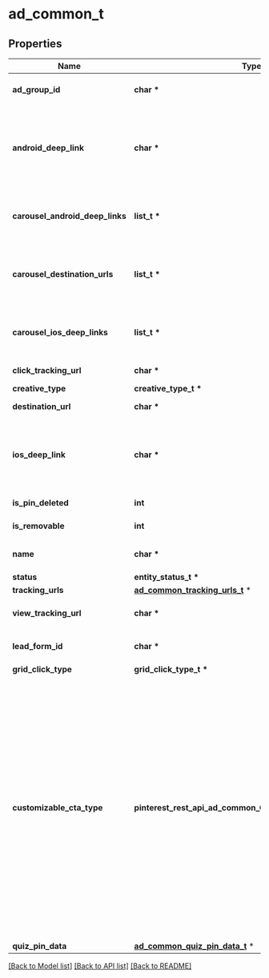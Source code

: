 # ad_common_t

## Properties
Name | Type | Description | Notes
------------ | ------------- | ------------- | -------------
**ad_group_id** | **char \*** | ID of the ad group that contains the ad. | [optional] 
**android_deep_link** | **char \*** | Deep link URL for Android devices. Not currently available. Using this field will generate an error. | [optional] 
**carousel_android_deep_links** | **list_t \*** | Comma-separated deep links for the carousel pin on Android. | [optional] 
**carousel_destination_urls** | **list_t \*** | Comma-separated destination URLs for the carousel pin to promote. | [optional] 
**carousel_ios_deep_links** | **list_t \*** | Comma-separated deep links for the carousel pin on iOS. | [optional] 
**click_tracking_url** | **char \*** | Tracking url for the ad clicks. | [optional] 
**creative_type** | **creative_type_t \*** |  | [optional] 
**destination_url** | **char \*** | Destination URL. | [optional] 
**ios_deep_link** | **char \*** | Deep link URL for iOS devices. Not currently available. Using this field will generate an error. | [optional] 
**is_pin_deleted** | **int** | Is original pin deleted? | [optional] 
**is_removable** | **int** | Is pin repinnable? | [optional] 
**name** | **char \*** | Name of the ad - 255 chars max. | [optional] 
**status** | **entity_status_t \*** |  | [optional] 
**tracking_urls** | [**ad_common_tracking_urls_t**](ad_common_tracking_urls.md) \* |  | [optional] 
**view_tracking_url** | **char \*** | Tracking URL for ad impressions. | [optional] 
**lead_form_id** | **char \*** | Lead form ID for lead ad generation. | [optional] 
**grid_click_type** | **grid_click_type_t \*** |  | [optional] 
**customizable_cta_type** | **pinterest_rest_api_ad_common_CUSTOMIZABLECTATYPE_e** | Select a call to action (CTA) to display below your ad. Available only for ads with direct links enabled. CTA options for consideration and conversion campaigns are LEARN_MORE, SHOP_NOW, BOOK_NOW, SIGN_UP, VISIT_WEBSITE, BUY_NOW, GET_OFFER, ORDER_NOW, ADD_TO_CART (for conversion campaigns with add to cart conversion events only) | [optional] 
**quiz_pin_data** | [**ad_common_quiz_pin_data_t**](ad_common_quiz_pin_data.md) \* |  | [optional] 

[[Back to Model list]](../README.md#documentation-for-models) [[Back to API list]](../README.md#documentation-for-api-endpoints) [[Back to README]](../README.md)


